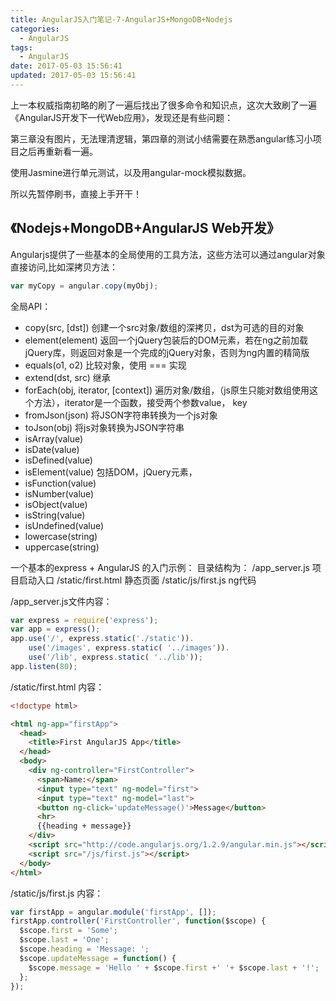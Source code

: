 ```yaml
---
title: AngularJS入门笔记-7-AngularJS+MongoDB+Nodejs
categories:
  - AngularJS
tags:
  - AngularJS
date: 2017-05-03 15:56:41
updated: 2017-05-03 15:56:41
---
```


上一本权威指南初略的刷了一遍后找出了很多命令和知识点，这次大致刷了一遍《AngularJS开发下一代Web应用》，发现还是有些问题：

第三章没有图片，无法理清逻辑，第四章的测试小结需要在熟悉angular练习小项目之后再重新看一遍。

使用Jasmine进行单元测试，以及用angular-mock模拟数据。

所以先暂停刷书，直接上手开干！

## 《Nodejs+MongoDB+AngularJS Web开发》

Angularjs提供了一些基本的全局使用的工具方法，这些方法可以通过angular对象直接访问,比如深拷贝方法：
```js
var myCopy = angular.copy(myObj);
```
全局API：
- copy(src, [dst]) 创建一个src对象/数组的深拷贝，dst为可选的目的对象
- element(element) 返回一个jQuery包装后的DOM元素，若在ng之前加载jQuery库，则返回对象是一个完成的jQuery对象，否则为ng内置的精简版
- equals(o1, o2) 比较对象，使用 === 实现
- extend(dst, src) 继承
- forEach(obj, iterator, [context]) 遍历对象/数组，（js原生只能对数组使用这个方法），iterator是一个函数，接受两个参数value， key
- fromJson(json) 将JSON字符串转换为一个js对象
- toJson(obj) 将js对象转换为JSON字符串
- isArray(value)
- isDate(value)
- isDefined(value)
- isElement(value) 包括DOM，jQuery元素，
- isFunction(value)
- isNumber(value)
- isObject(value)
- isString(value)
- isUndefined(value)
- lowercase(string)
- uppercase(string)

一个基本的express + AngularJS 的入门示例：
目录结构为：
/app_server.js 项目启动入口
/static/first.html 静态页面
/static/js/first.js ng代码

/app_server.js文件内容：
```js
var express = require('express');
var app = express();
app.use('/', express.static('./static')).
    use('/images', express.static( '../images')).
    use('/lib', express.static( '../lib'));
app.listen(80);
```

/static/first.html 内容：
```html
<!doctype html>

<html ng-app="firstApp">
  <head>
    <title>First AngularJS App</title>
  </head>
  <body>
    <div ng-controller="FirstController">
      <span>Name:</span>
      <input type="text" ng-model="first">
      <input type="text" ng-model="last">
      <button ng-click='updateMessage()'>Message</button>
      <hr>
      {{heading + message}}
    </div>
    <script src="http://code.angularjs.org/1.2.9/angular.min.js"></script>
    <script src="/js/first.js"></script>
  </body>
</html>
```

/static/js/first.js 内容：
```js
var firstApp = angular.module('firstApp', []);
firstApp.controller('FirstController', function($scope) {
  $scope.first = 'Some';
  $scope.last = 'One';
  $scope.heading = 'Message: ';
  $scope.updateMessage = function() {
    $scope.message = 'Hello ' + $scope.first +' '+ $scope.last + '!';
  };
});
```